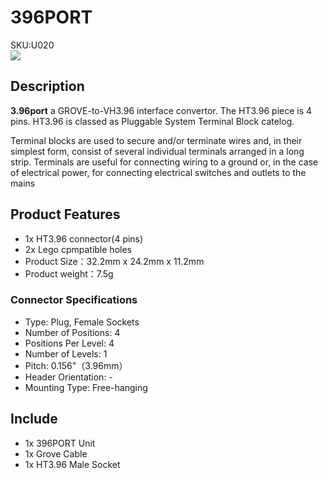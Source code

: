 # 396PORT

<div class="badge badge-pill badge-primary product_sku_tag">SKU:U020</div>

<div class="product_pic"><img src="assets/img/product_pics/unit/M5GO_Unit_396port.webp"></div>

## Description

**3.96port** a GROVE-to-VH3.96 interface convertor.
The HT3.96 piece is 4 pins.
HT3.96 is classed as Pluggable System Terminal Block catelog.

Terminal blocks are used to secure and/or terminate wires and, in their simplest form, consist of several individual terminals arranged in a long strip. Terminals are useful for connecting wiring to a ground or, in the case of electrical power, for connecting electrical switches and outlets to the mains

## Product Features

- 1x HT3.96 connector(4 pins)
- 2x Lego cpmpatible holes
- Product Size：32.2mm x 24.2mm x 11.2mm
- Product weight：7.5g

### Connector Specifications

- Type: Plug, Female Sockets
- Number of Positions: 4
- Positions Per Level: 4
- Number of Levels: 1
- Pitch: 0.156"（3.96mm）
- Header Orientation: -
- Mounting Type: Free-hanging

## Include

- 1x 396PORT Unit
- 1x Grove Cable
- 1x HT3.96 Male Socket

<script>

   var purchase_link = 'https://m5stack.com/collections/m5-unit/products/3-96-transfer-unit';

   anchor_search(purchase_link);
   scrollFunc();

</script>